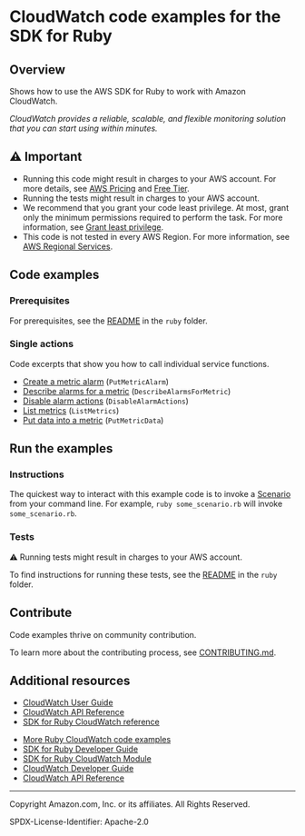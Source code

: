 # CloudWatch code examples for the SDK for Ruby

## Overview

Shows how to use the AWS SDK for Ruby to work with Amazon CloudWatch.

<!--custom.overview.start-->
<!--custom.overview.end-->

_CloudWatch provides a reliable, scalable, and flexible monitoring solution that you can start using within minutes._

## ⚠ Important

* Running this code might result in charges to your AWS account. For more details, see [AWS Pricing](https://aws.amazon.com/pricing/) and [Free Tier](https://aws.amazon.com/free/).
* Running the tests might result in charges to your AWS account.
* We recommend that you grant your code least privilege. At most, grant only the minimum permissions required to perform the task. For more information, see [Grant least privilege](https://docs.aws.amazon.com/IAM/latest/UserGuide/best-practices.html#grant-least-privilege).
* This code is not tested in every AWS Region. For more information, see [AWS Regional Services](https://aws.amazon.com/about-aws/global-infrastructure/regional-product-services).

<!--custom.important.start-->
<!--custom.important.end-->

## Code examples

### Prerequisites

For prerequisites, see the [README](../../README.md#Prerequisites) in the `ruby` folder.


<!--custom.prerequisites.start-->
<!--custom.prerequisites.end-->

### Single actions

Code excerpts that show you how to call individual service functions.

- [Create a metric alarm](create_alarm.rb#L6) (`PutMetricAlarm`)
- [Describe alarms for a metric](alarm_basics.rb#L8) (`DescribeAlarmsForMetric`)
- [Disable alarm actions](alarm_actions.rb#L93) (`DisableAlarmActions`)
- [List metrics](metrics_basics.rb#L69) (`ListMetrics`)
- [Put data into a metric](metrics_bas.rb#L8) (`PutMetricData`)


<!--custom.examples.start-->
<!--custom.examples.end-->

## Run the examples

### Instructions


<!--custom.instructions.start-->
The quickest way to interact with this example code is to invoke a [Scenario](#Scenarios) from your command line. For example, `ruby some_scenario.rb` will invoke `some_scenario.rb`.
<!--custom.instructions.end-->



### Tests

⚠ Running tests might result in charges to your AWS account.


To find instructions for running these tests, see the [README](../../README.md#Tests)
in the `ruby` folder.



<!--custom.tests.start-->

## Contribute
Code examples thrive on community contribution.

To learn more about the contributing process, see [CONTRIBUTING.md](../../../CONTRIBUTING.md).
<!--custom.tests.end-->

## Additional resources

- [CloudWatch User Guide](https://docs.aws.amazon.com/AmazonCloudWatch/latest/monitoring/WhatIsCloudWatch.html)
- [CloudWatch API Reference](https://docs.aws.amazon.com/AmazonCloudWatch/latest/APIReference/Welcome.html)
- [SDK for Ruby CloudWatch reference](https://docs.aws.amazon.com/sdk-for-ruby/v3/api/Aws/Cloudwatch.html)

<!--custom.resources.start-->
* [More Ruby CloudWatch code examples](https://docs.aws.amazon.com/sdk-for-ruby/v3/developer-guide/cw-examples.html)
* [SDK for Ruby Developer Guide](https://aws.amazon.com/developer/language/ruby/)
* [SDK for Ruby CloudWatch Module](https://docs.aws.amazon.com/sdk-for-ruby/v3/api/Aws/CloudWatch.html)
* [CloudWatch Developer Guide](https://docs.aws.amazon.com/AmazonCloudWatch/latest/monitoring/WhatIsCloudWatch.html)
* [CloudWatch API Reference](https://docs.aws.amazon.com/AmazonCloudWatch/latest/APIReference/Welcome.html)
<!--custom.resources.end-->

---

Copyright Amazon.com, Inc. or its affiliates. All Rights Reserved.

SPDX-License-Identifier: Apache-2.0